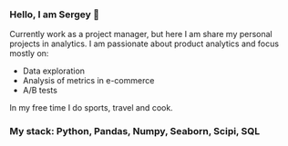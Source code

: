 ### Hello, I am Sergey 👋
Currently work as a project manager, but here I am share my personal projects in analytics.
I am passionate about product analytics and focus mostly on:
- Data exploration
- Analysis of metrics in e-commerce
- A/B tests

<!--
**sukhinsergey/sukhinsergey** is a ✨ _special_ ✨ repository because its `README.md` (this file) appears on your GitHub profile.

Here are some ideas to get you started:

- 🔭 I’m currently working on ...
- 🌱 I’m currently learning ...
- 👯 I’m looking to collaborate on ...
- 🤔 I’m looking for help with ...
- 💬 Ask me about ...
- 📫 How to reach me: ...
- 😄 Pronouns: ...
- ⚡ Fun fact: ...
-->
In my free time I do sports, travel and cook.
### My stack: Python, Pandas, Numpy, Seaborn, Scipi, SQL

